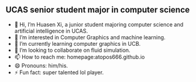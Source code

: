 ## UCAS senior student major in computer science
- 👋 Hi, I’m Huasen Xi, a junior student majoring computer science and artificial intelligence in UCAS.
- 👀 I’m interested in Computer Graphics and machine learning.
- 🌱 I’m currently learning computer graphics in UCB.
- 💞️ I’m looking to collaborate on fluid simulation.
- 📫 How to reach me: homepage:atopos666.github.io
- 😄 Pronouns: him/his.
- ⚡ Fun fact: super talented lol player.


